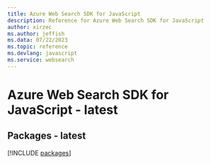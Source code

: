 ```yaml
---
title: Azure Web Search SDK for JavaScript
description: Reference for Azure Web Search SDK for JavaScript
author: xirzec
ms.author: jeffish
ms.data: 07/22/2023
ms.topic: reference
ms.devlang: javascript
ms.service: websearch
---
```

# Azure Web Search SDK for JavaScript - latest
## Packages - latest
[!INCLUDE [packages](web-search-index.md)]